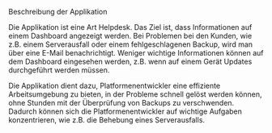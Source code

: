 
Beschreibung der Applikation

Die Applikation ist eine Art Helpdesk. Das Ziel ist, dass Informationen auf einem Dashboard angezeigt werden. 
Bei Problemen bei den Kunden, wie z.B. einem Serverausfall oder einem fehlgeschlagenen Backup, 
wird man über eine E-Mail benachrichtigt. Weniger wichtige Informationen können auf dem Dashboard eingesehen werden, z.B. 
wenn auf einem Gerät Updates durchgeführt werden müssen.

Die Applikation dient dazu, Platformenentwickler eine effiziente Arbeitsumgebung zu bieten,
in der Probleme schnell gelöst werden können, ohne Stunden mit der Überprüfung von Backups zu verschwenden.
Dadurch können sich die Platformenentwickler auf wichtige Aufgaben konzentrieren, wie z.B. die Behebung eines Serverausfalls.

